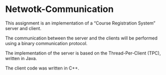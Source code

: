 # Netwotk-Communication

This assignment is an implementation of a “Course Registration System” server and 
client.

The communication between the server and the clients will be 
performed using a binary communication protocol.

The implementation of the server is based on the Thread-Per-Client 
(TPC), written in Java. 

The client code was written in C++.

